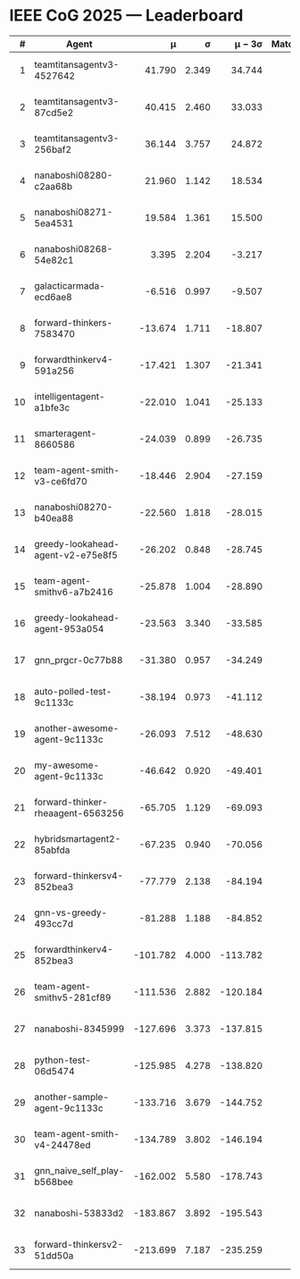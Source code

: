 # IEEE CoG 2025 — Leaderboard

| # | Agent | μ | σ | μ − 3σ | Matches | Updated |
|---:|---|---:|---:|---:|---:|---|
| 1 | teamtitansagentv3-4527642 | 41.790 | 2.349 | 34.744 | 320 | 2025-08-28 14:24 |
| 2 | teamtitansagentv3-87cd5e2 | 40.415 | 2.460 | 33.033 | 320 | 2025-08-28 14:24 |
| 3 | teamtitansagentv3-256baf2 | 36.144 | 3.757 | 24.872 | 140 | 2025-08-28 14:24 |
| 4 | nanaboshi08280-c2aa68b | 21.960 | 1.142 | 18.534 | 340 | 2025-08-28 14:24 |
| 5 | nanaboshi08271-5ea4531 | 19.584 | 1.361 | 15.500 | 340 | 2025-08-28 14:24 |
| 6 | nanaboshi08268-54e82c1 | 3.395 | 2.204 | -3.217 | 260 | 2025-08-28 14:24 |
| 7 | galacticarmada-ecd6ae8 | -6.516 | 0.997 | -9.507 | 300 | 2025-08-28 14:24 |
| 8 | forward-thinkers-7583470 | -13.674 | 1.711 | -18.807 | 320 | 2025-08-28 14:24 |
| 9 | forwardthinkerv4-591a256 | -17.421 | 1.307 | -21.341 | 186 | 2025-08-28 14:24 |
| 10 | intelligentagent-a1bfe3c | -22.010 | 1.041 | -25.133 | 165 | 2025-08-28 14:24 |
| 11 | smarteragent-8660586 | -24.039 | 0.899 | -26.735 | 331 | 2025-08-28 14:24 |
| 12 | team-agent-smith-v3-ce6fd70 | -18.446 | 2.904 | -27.159 | 260 | 2025-08-28 14:24 |
| 13 | nanaboshi08270-b40ea88 | -22.560 | 1.818 | -28.015 | 340 | 2025-08-28 14:24 |
| 14 | greedy-lookahead-agent-v2-e75e8f5 | -26.202 | 0.848 | -28.745 | 300 | 2025-08-28 14:24 |
| 15 | team-agent-smithv6-a7b2416 | -25.878 | 1.004 | -28.890 | 300 | 2025-08-28 14:24 |
| 16 | greedy-lookahead-agent-953a054 | -23.563 | 3.340 | -33.585 | 220 | 2025-08-28 14:24 |
| 17 | gnn_prgcr-0c77b88 | -31.380 | 0.957 | -34.249 | 180 | 2025-08-28 14:24 |
| 18 | auto-polled-test-9c1133c | -38.194 | 0.973 | -41.112 | 360 | 2025-08-28 14:24 |
| 19 | another-awesome-agent-9c1133c | -26.093 | 7.512 | -48.630 | 160 | 2025-08-28 14:24 |
| 20 | my-awesome-agent-9c1133c | -46.642 | 0.920 | -49.401 | 200 | 2025-08-28 14:24 |
| 21 | forward-thinker-rheaagent-6563256 | -65.705 | 1.129 | -69.093 | 344 | 2025-08-28 14:24 |
| 22 | hybridsmartagent2-85abfda | -67.235 | 0.940 | -70.056 | 260 | 2025-08-28 14:24 |
| 23 | forward-thinkersv4-852bea3 | -77.779 | 2.138 | -84.194 | 145 | 2025-08-28 14:24 |
| 24 | gnn-vs-greedy-493cc7d | -81.288 | 1.188 | -84.852 | 160 | 2025-08-28 14:24 |
| 25 | forwardthinkerv4-852bea3 | -101.782 | 4.000 | -113.782 | 165 | 2025-08-28 14:24 |
| 26 | team-agent-smithv5-281cf89 | -111.536 | 2.882 | -120.184 | 140 | 2025-08-28 14:24 |
| 27 | nanaboshi-8345999 | -127.696 | 3.373 | -137.815 | 180 | 2025-08-28 14:24 |
| 28 | python-test-06d5474 | -125.985 | 4.278 | -138.820 | 280 | 2025-08-28 14:24 |
| 29 | another-sample-agent-9c1133c | -133.716 | 3.679 | -144.752 | 280 | 2025-08-28 14:24 |
| 30 | team-agent-smith-v4-24478ed | -134.789 | 3.802 | -146.194 | 320 | 2025-08-28 14:24 |
| 31 | gnn_naive_self_play-b568bee | -162.002 | 5.580 | -178.743 | 200 | 2025-08-28 14:24 |
| 32 | nanaboshi-53833d2 | -183.867 | 3.892 | -195.543 | 320 | 2025-08-28 14:24 |
| 33 | forward-thinkersv2-51dd50a | -213.699 | 7.187 | -235.259 | 224 | 2025-08-28 14:24 |

